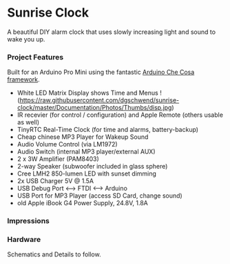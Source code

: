 Sunrise Clock
=============

A beautiful DIY alarm clock that uses slowly increasing light and sound to wake you up.

### Project Features

Built for an Arduino Pro Mini using the fantastic [Arduino Che Cosa framework](http://github.com/mikaelpatel/Cosa).

  - White LED Matrix Display shows Time and Menus
  !(https://raw.githubusercontent.com/dgschwend/sunrise-clock/master/Documentation/Photos/Thumbs/disp.jpg)
  - IR recevier (for control / configuration) and Apple Remote (others usable as well)
  - TinyRTC Real-Time Clock (for time and alarms, battery-backup)
  - Cheap chinese MP3 Player for Wakeup Sound
  - Audio Volume Control (via LM1972)
  - Audio Switch (internal MP3 player/external AUX)
  - 2 x 3W Amplifier (PAM8403)
  - 2-way Speaker (subwoofer included in glass sphere)
  - Cree LMH2 850-lumen LED with sunset dimming
  - 2x USB Charger 5V @ 1.5A
  - USB Debug Port <--> FTDI <--> Arduino
  - USB Port for MP3 Player (access SD Card, change sound)
  - old Apple iBook G4 Power Supply, 24.8V, 1.8A

### Impressions

### Hardware
Schematics and Details to follow.

